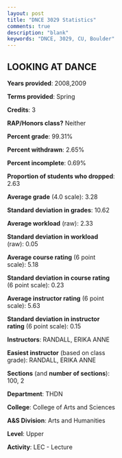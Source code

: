```yaml
---
layout: post
title: "DNCE 3029 Statistics"
comments: true
description: "blank"
keywords: "DNCE, 3029, CU, Boulder"
--- 
```

<head>
<script src="https://ajax.googleapis.com/ajax/libs/jquery/2.1.3/jquery.min.js"></script>
<script src="https://dl.dropboxusercontent.com/s/pc42nxpaw1ea4o9/highcharts.js?dl=0"></script>
<!-- <script src="../assets/js/highcharts.js"></script> -->
<style type="text/css">@font-face {
	font-family: "Bebas Neue";
	src: url(https://www.filehosting.org/file/details/544349/BebasNeue%20Regular.otf) format("opentype");
	}
	h1.Bebas { 
		font-family: "Bebas Neue", Verdana, Tahoma;
	}
</style>
</head>
<body>
	<div id="container" style="float: right; width: 45%; height: 88%; margin-left: 2.5%; margin-right: 2.5%;"></div>
	<script language="JavaScript">
		$(document).ready(function() {
		var chart = {type: 'column'};
		var title = {text: 'Grade Distribution'};
		var xAxis = {categories: ['A','B','C','D','F'],crosshair: true};
		var yAxis = {min: 0,title: {text: 'Percentage'}};
		var tooltip = {headerFormat: '<center><b><span style="font-size:20px">{point.key}</span></b></center>',
		               pointFormat: '<td style="padding:0"><b>{point.y:.1f}%</b></td>',
		               footerFormat: '</table>',shared: true,useHTML: true};
		var plotOptions = {column: {pointPadding: 0.0,borderWidth: 0}};  
		var credits = {enabled: false};var series= [{name: 'Percent',data: [50.34,33.33,14.97,1.36,0.0,]}];
		var json = {};
		json.chart = chart;
		json.title = title;
		json.tooltip = tooltip;
		json.xAxis = xAxis;
		json.yAxis = yAxis;  
		json.series = series;
		json.plotOptions = plotOptions;  
		json.credits = credits;
		$('#container').highcharts(json);
	});
	</script>
</body>
			   
## LOOKING AT DANCE

**Years provided**: 2008,2009

**Terms provided**: Spring

**Credits**: 3

**RAP/Honors class?** Neither

**Percent grade**: 99.31%

**Percent withdrawn**: 2.65%

**Percent incomplete**: 0.69%

**Proportion of students who dropped**: 2.63

**Average grade** (4.0 scale): 3.28

**Standard deviation in grades**: 10.62

**Average workload** (raw): 2.33

**Standard deviation in workload** (raw): 0.05

**Average course rating** (6 point scale): 5.18

**Standard deviation in course rating** (6 point scale): 0.23

**Average instructor rating** (6 point scale): 5.63

**Standard deviation in instructor rating** (6 point scale): 0.15

**Instructors**: RANDALL, ERIKA ANNE

**Easiest instructor** (based on class grade): RANDALL, ERIKA ANNE

**Sections** (and **number of sections**): 100, 2

**Department**: THDN

**College**: College of Arts and Sciences

**A&S Division**: Arts and Humanities

**Level**: Upper

**Activity**: LEC - Lecture